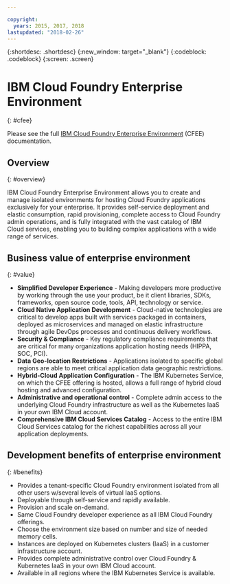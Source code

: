 ```yaml
---

copyright:
  years: 2015, 2017, 2018
lastupdated: "2018-02-26"
---
```


{:shortdesc: .shortdesc}
{:new_window: target="_blank"}
{:codeblock: .codeblock}
{:screen: .screen}

# IBM Cloud Foundry Enterprise Environment
{: #cfee}

Please see the full [IBM Cloud Foundry Enterprise Environment](https://console.bluemix.net/docs/cloud-foundry/index.html) (CFEE) documentation.

## Overview
{: #overview}

IBM Cloud Foundry Enterprise Environment allows you to create and manage isolated environments for hosting Cloud Foundry applications exclusively for your enterprise. It provides self-service deployment and elastic consumption, rapid provisioning, complete access to Cloud Foundry admin operations, and is fully integrated with the vast catalog of IBM Cloud services, enabling you to building complex applications with a wide range of services.


## Business value of enterprise environment
{: #value}

* **Simplified Developer Experience** - Making developers more productive by working through the use your product, be it client libraries, SDKs, frameworks, open source code, tools, API, technology or service.
* **Cloud Native Application Development** - Cloud-native technologies are critical to develop apps built with services packaged in containers, deployed as microservices and managed on elastic infrastructure through agile DevOps processes and continuous delivery workflows.
* **Security & Compliance** - Key regulatory compliance requirements that are critical for many organizations application hosting needs (HIPPA, SOC, PCI).
* **Data Geo-location Restrictions** - Applications isolated to specific global regions are able to meet critical application data geographic restrictions.
* **Hybrid-Cloud Application Configuration** - The IBM Kubernetes Service, on which the CFEE offering is hosted, allows a full range of hybrid cloud hosting and advanced configuration.
* **Administrative and operational control** - Complete admin access to the underlying Cloud Foundry infrastructure as well as the Kubernetes IaaS in your own IBM Cloud account.
* **Comprehensive IBM Cloud Services Catalog** - Access to the entire IBM Cloud Services catalog for the richest capabilities across all your application deployments.

## Development benefits of enterprise environment
{: #benefits}

* Provides a tenant-specific Cloud Foundry environment isolated from all other users w/several levels of virtual IaaS options.
* Deployable through self-service and rapidly available.
* Provision and scale on-demand.
* Same Cloud Foundry developer experience as all IBM Cloud Foundry offerings.
* Choose the environment size based on number and size of needed memory cells.
* Instances are deployed on Kubernetes clusters (IaaS) in a customer infrastructure account.
* Provides complete administrative control over Cloud Foundry & Kubernetes IaaS in your own IBM Cloud account.
* Available in all regions where the IBM Kubernetes Service is available.

